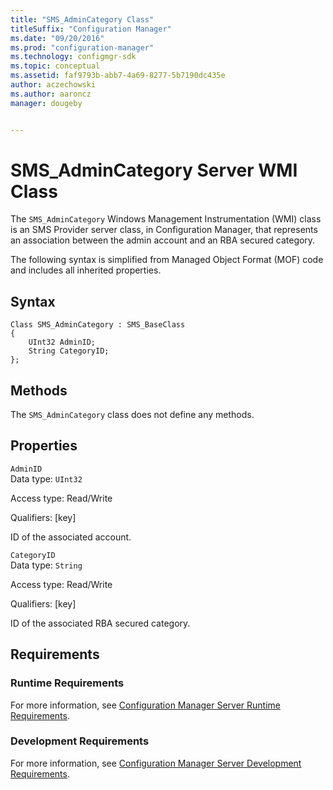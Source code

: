```yaml
---
title: "SMS_AdminCategory Class"
titleSuffix: "Configuration Manager"
ms.date: "09/20/2016"
ms.prod: "configuration-manager"
ms.technology: configmgr-sdk
ms.topic: conceptual
ms.assetid: faf9793b-abb7-4a69-8277-5b7190dc435e
author: aczechowski
ms.author: aaroncz
manager: dougeby


---
```

# SMS_AdminCategory Server WMI Class
The `SMS_AdminCategory` Windows Management Instrumentation (WMI) class is an SMS Provider server class, in Configuration Manager, that represents an association between the admin account and an RBA secured category.  

 The following syntax is simplified from Managed Object Format (MOF) code and includes all inherited properties.  

## Syntax  

```  
Class SMS_AdminCategory : SMS_BaseClass  
{  
    UInt32 AdminID;  
    String CategoryID;  
};  
```  

## Methods  
 The `SMS_AdminCategory` class does not define any methods.  

## Properties  
 `AdminID`  
 Data type: `UInt32`  

 Access type: Read/Write  

 Qualifiers: [key]  

 ID of the associated account.  

 `CategoryID`  
 Data type: `String`  

 Access type: Read/Write  

 Qualifiers: [key]  

 ID of the associated RBA secured category.  

## Requirements  

### Runtime Requirements  
 For more information, see [Configuration Manager Server Runtime Requirements](../../../../../develop/core/reqs/server-runtime-requirements.md).  

### Development Requirements  
 For more information, see [Configuration Manager Server Development Requirements](../../../../../develop/core/reqs/server-development-requirements.md).  
